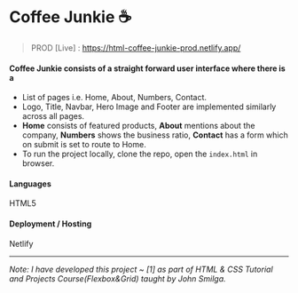 # Coffee Junkie ☕
> PROD [Live] : https://html-coffee-junkie-prod.netlify.app/

#### Coffee Junkie consists of a straight forward user interface where there is a 
- List of pages i.e. Home, About, Numbers, Contact.
- Logo, Title, Navbar, Hero Image and Footer are implemented similarly across all pages.
- **Home** consists of featured products, **About** mentions about the company, **Numbers** shows the business ratio, **Contact** has a form which on submit is set to route to Home.
- To run the project locally, clone the repo, open the `index.html` in browser.

#### Languages 
HTML5

#### Deployment / Hosting
Netlify

---

*Note: I have developed this project ~ [1] as part of HTML & CSS Tutorial and Projects Course(Flexbox&Grid) taught by John Smilga.*

